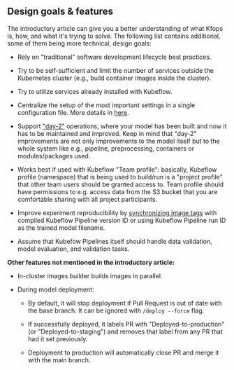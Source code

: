 ## Design goals & features

The introductory article can give you a better understanding of what Kfops is, how, and what it's trying to solve.
The following list contains additional, some of them being more technical, design goals:

* Rely on "traditional" software development lifecycle best practices.

* Try to be self-sufficient and limit the number of services outside the Kubernetes cluster (e.g., build container images inside the cluster).

* Try to utilize services already installed with Kubeflow.

* Centralize the setup of the most important settings in a single configuration file. More details in [here](user/config).

* Support ["day-2"](https://dzone.com/articles/defining-day-2-operations) operations, where your model has been built and now it has to be maintained and improved. Keep in mind that "day-2" improvements are not only improvements to the model itself but to the whole system like e.g., pipeline, preprocessing, containers or modules/packages used.

* Works best if used with Kubeflow "Team profile": basically, Kubeflow profile (namespace) that is being used to build/run is a "project profile" that other team users should be granted access to. Team profile should have permissions to e.g. access data from the S3 bucket that you are comfortable sharing with all project participants.

* Improve experiment reproducibility by [synchronizing image tags](./admin/image_builder.md#synchronizing-container-image-tag-with-compiled-kubeflow-pipeline) with compiled Kubeflow Pipeline version ID or using Kubeflow Pipeline run ID as the trained model filename.

* Assume that Kubefow Pipelines itself should handle data validation, model evaluation, and validation tasks.

__Other features not mentioned in the introductory article:__

* In-cluster images builder builds images in parallel.

* During model deployment:

	* By default, it will stop deployment if Pull Request is out of date with the base branch. It can be ignored with `/deploy --force` flag.

	* If successfully deployed, it labels PR with "Deployed-to-production" (or "Deployed-to-staging") and removes that label from any PR that had it set previously.

	* Deployment to production will automatically close PR and merge it with the main branch.


